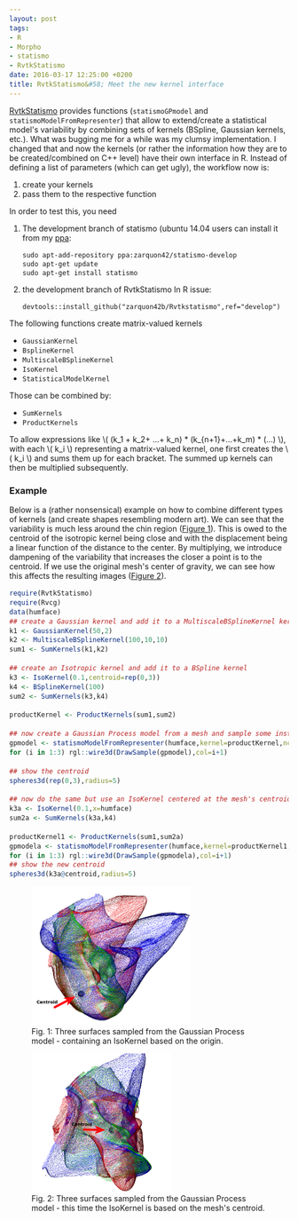 ```yaml
---
layout: post
tags: 
- R 
- Morpho
- statismo
- RvtkStatismo
date: 2016-03-17 12:25:00 +0200
title: RvtkStatismo&#58; Meet the new kernel interface
---
```


[RvtkStatismo](https://github.com/zarquon42b/RvtkStatismo) provides functions (`statismoGPmodel` and `statismoModelFromRepresenter`) that allow to extend/create a statistical model's variability by combining sets of kernels (BSpline, Gaussian kernels, etc.). What was bugging me for a while was my clumsy implementation. I changed that and now the kernels (or rather the information how they are to be created/combined on C++ level) have their own interface in R. Instead of defining a list of parameters (which can get ugly), the workflow now is:

1. create your kernels
2. pass them to the respective function

In order to test this, you need 

1. The development branch of statismo (ubuntu 14.04 users can install it from my [ppa](https://launchpad.net/~zarquon42/+archive/ubuntu/statismo-develop):
   
	   sudo apt-add-repository ppa:zarquon42/statismo-develop	   
	   sudo apt-get update   
	   sudo apt-get install statismo


2. the development branch of RvtkStatismo
   In R issue:

	   devtools::install_github("zarquon42b/Rvtkstatismo",ref="develop")
	

The following functions create matrix-valued kernels

* `GaussianKernel`
* `BsplineKernel`
* `MultiscaleBSplineKernel`
* `IsoKernel`
* `StatisticalModelKernel`


Those can be combined by:

* `SumKernels`
* `ProductKernels`

To allow expressions like \\( (k_1 + k_2+ ...+ k_n) * (k_{n+1}+...+k_m) * (...)  \\), with each \\( k_i \\) representing a matrix-valued kernel, one first creates the \\( k_i \\) and sums them up for each bracket. The summed up kernels can then be multiplied subsequently.

### Example

Below is a (rather nonsensical) example on how to combine different types of kernels (and create shapes resembling modern art). We can see that the variability is much less around the chin region (<a href="#Fig1">Figure 1</a>). This is owed to the centroid of the isotropic kernel being close and with the displacement being a linear function of the distance to the center. By multiplying, we introduce dampening of the variability that increases the closer a point is to the centroid. If we use the original mesh's center of gravity, we can see how this affects the resulting images (<a href="#Fig2">Figure 2</a>).

```r
require(RvtkStatismo)
require(Rvcg)
data(humface)
## create a Gaussian kernel and add it to a MultiscaleBSplineKernel kernel
k1 <- GaussianKernel(50,2)
k2 <- MultiscaleBSplineKernel(100,10,10)
sum1 <- SumKernels(k1,k2)

## create an Isotropic kernel and add it to a BSpline kernel
k3 <- IsoKernel(0.1,centroid=rep(0,3))
k4 <- BSplineKernel(100)
sum2 <- SumKernels(k3,k4)

productKernel <- ProductKernels(sum1,sum2)

## now create a Gaussian Process model from a mesh and sample some instances
gpmodel <- statismoModelFromRepresenter(humface,kernel=productKernel,ncomp=50)
for (i in 1:3) rgl::wire3d(DrawSample(gpmodel),col=i+1)

## show the centroid
spheres3d(rep(0,3),radius=5)

## now do the same but use an IsoKernel centered at the mesh's centroid
k3a <- IsoKernel(0.1,x=humface)
sum2a <- SumKernels(k3a,k4)

productKernel1 <- ProductKernels(sum1,sum2a)
gpmodela <- statismoModelFromRepresenter(humface,kernel=productKernel1,ncomp=50)
for (i in 1:3) rgl::wire3d(DrawSample(gpmodela),col=i+1)
## show the new centroid
spheres3d(k3a@centroid,radius=5)

```

<a id="Fig1"></a>
<figure class="left">
    <img rel="zoom" src="/resources/images/kernelcombo1.png" alt="example 1" height="250" >    
    <figcaption>Fig. 1: Three surfaces sampled from the Gaussian Process model - containing an IsoKernel based on the origin.</figcaption>

</figure> 



<a id="Fig2"></a>
<figure class="float">
    <img rel="zoom" src="/resources/images/kernelcombo2.png" alt="example 1" height="250" >    
    <figcaption>Fig. 2: Three surfaces sampled from the Gaussian Process model - this time the IsoKernel is based on the mesh's centroid.</figcaption>

</figure> 
